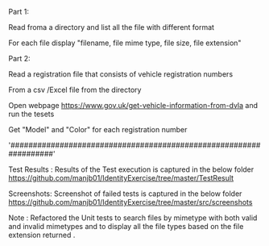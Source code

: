 
Part 1:

 Read froma a directory and list all the file with different format
 
 For each file display "filename, file mime type, file size, file extension"

Part 2:

Read a registration file that consists of vehicle registration numbers

From a csv /Excel file from the directory 

Open webpage https://www.gov.uk/get-vehicle-information-from-dvla and run the tesets

Get "Model" and "Color" for each registration number 

'##################################################################'

Test Results : Results of the Test execution is captured in the below folder 
https://github.com/manjb01/IdentityExercise/tree/master/TestResult

Screenshots: Screenshot of failed tests is captured in the below folder  
https://github.com/manjb01/IdentityExercise/tree/master/src/screenshots

Note :
Refactored the Unit tests to search files by mimetype 
with both valid and invalid mimetypes and to display all the file types based on the file extension returned . 
 
